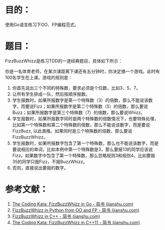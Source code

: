 # 目的：

使用Go语言练习下OO、FP编程范式。

# 题目：

FizzBuzzWhizz是练习TDD的一道经典题目，具体如下所示：

你是一名体育老师，在某次课距离下课还有五分钟时，你决定搞一个游戏。此时有100名学生在上课。游戏的规则是：

1. 你首先说出三个不同的特殊数，要求必须是个位数，比如3、5、7。
2. 让所有学生排成一队，然后按顺序报数。
3. 学生报数时，如果所报数字是第一个特殊数（3）的倍数，那么不能说该数字，而要说Fizz；如果所报数字是第二个特殊数（5）的倍数，那么要说Buzz；如果所报数字是第三个特殊数（7）的倍数，那么要说Whizz。
4. 学生报数时，如果所报数字同时是两个特殊数的倍数情况下，也要特殊处理，比如第一个特殊数和第二个特殊数的倍数，那么不能说该数字，而是要说FizzBuzz, 以此类推。如果同时是三个特殊数的倍数，那么要说FizzBuzzWhizz。
5. 学生报数时，如果所报数字包含了第一个特殊数，那么也不能说该数字，而是要说相应的单词，比如本例中第一个特殊数是3，那么要报13的同学应该说Fizz。如果数字中包含了第一个特殊数，那么忽略规则3和规则4，比如要报35的同学只报Fizz，不报BuzzWhizz。
6. 否则，直接说出要报的数字。



# 参考文献：

1. [The Coding Kata: FizzBuzzWhizz in Go - 简书 (jianshu.com)](https://www.jianshu.com/p/78505b14a14e)
2. [FizzBuzzWhizz in Python from OO and FP - 简书 (jianshu.com)](https://www.jianshu.com/p/59145689d266)
3. [FizzBuzzWhizz in C++ - 简书 (jianshu.com)](https://www.jianshu.com/p/7f2d0d662267)
4. [The Coding Kata: FizzBuzzWhizz in C++11 - 简书 (jianshu.com)](https://www.jianshu.com/p/811e768f7e9f)